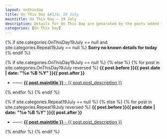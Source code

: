 ```yaml
---
layout: onthisday
title: On This Day &#124; 19 July
maintitle: On This Day — 19 July
description: Details for On This Day are genarated by the posts added to the website so the content is subject to changes/updates over time.
categories: [On This Day]
---
```


{% if site.categories.OnThisDay19July == null and site.categories.Repeat19July == null %}
<strong>Sorry no known details for today</strong>
{% endif %}

{% if site.categories.OnThisDay19July == null %}
{% else %}
{% for post in site.categories.OnThisDay19July reversed %}
<strong>{{ post.before }}{{ post.date | date: "%e %B %Y" }}{{ post.after }}</strong>
<ul>
<li> ——: <a href="{{ post.url }}"><strong>{{ post.maintitle }}</strong> - {{ post.post_description }}</a></li>
</ul>
{% endfor %}
{% endif %}

{% if site.categories.Repeat19July == null %}
{% else %}
{% for post in site.categories.Repeat19July reversed %}
<strong>{{ post.before }}{{ post.date | date: "%e %B %Y" }}{{ post.after }}</strong>
<ul>
<li> ——: <a href="{{ post.url }}"><strong>{{ post.maintitle }}</strong> - {{ post.post_description }}</a></li>
</ul>
{% endfor %}
{% endif %}
